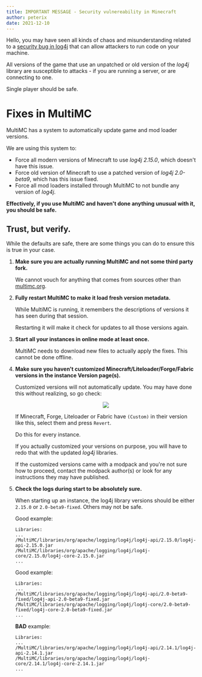 ```yaml
---
title: IMPORTANT MESSAGE - Security vulnereability in Minecraft
author: peterix
date: 2021-12-10
---
```


Hello, you may have seen all kinds of chaos and misunderstanding related to a [security bug in log4j](https://nvd.nist.gov/vuln/detail/CVE-2021-44228) that can allow attackers to run code on your machine.

All versions of the game that use an unpatched or old version of the *log4j* library are susceptible to attacks - if you are running a server, or are connecting to one.

Single player should be safe.

# Fixes in MultiMC

MultiMC has a system to automatically update game and mod loader versions.

We are using this system to:
- Force all modern versions of Minecraft to use *log4j 2.15.0*, which doesn't have this issue.
- Force old version of Minecraft to use a patched version of *log4j 2.0-beta9*, which has this issue fixed.
- Force all mod loaders installed through MultiMC to not bundle any version of *log4j*.

**Effectively, if you use MultiMC and haven't done anything unusual with it, you should be safe.**

## Trust, but verify.

While the defaults are safe, there are some things you can do to ensure this is true in your case.

1. **Make sure you are actually running MultiMC and not some third party fork.**

    We cannot vouch for anything that comes from sources other than [multimc.org](https://multimc.org).

2. **Fully restart MultiMC to make it load fresh version metadata.**

    While MultiMC is running, it remembers the descriptions of versions it has seen during that session.

    Restarting it will make it check for updates to all those versions again.

3. **Start all your instances in online mode at least once.**

    MultiMC needs to download new files to actually apply the fixes. This cannot be done offline.

4. **Make sure you haven't customized Minecraft/Liteloader/Forge/Fabric versions in the instance Version page(s).**

    Customized versions will not automatically update. You may have done this without realizing, so go check:

    <p align="center">
      <img src="/images/customized_minecraft_version.png" />
    </p>

    If Minecraft, Forge, Liteloader or Fabric have `(Custom)` in their version like this, select them and press `Revert`.

    Do this for every instance.

    If you actually customized your versions on purpose, you will have to redo that with the updated *log4j* libraries.

    If the customized versions came with a modpack and you're not sure how to proceed, contact the modpack author(s) or look for any instructions they may have published.

5. **Check the logs during start to be absolutely sure.**

    When starting up an instance, the log4j library versions should be either `2.15.0` or `2.0-beta9-fixed`. Others may not be safe.

    Good example:
    ```
	Libraries:
	...
	/MultiMC/libraries/org/apache/logging/log4j/log4j-api/2.15.0/log4j-api-2.15.0.jar
	/MultiMC/libraries/org/apache/logging/log4j/log4j-core/2.15.0/log4j-core-2.15.0.jar
	...
	```

	Good example:
	```
	Libraries:
	...
	/MultiMC/libraries/org/apache/logging/log4j/log4j-api/2.0-beta9-fixed/log4j-api-2.0-beta9-fixed.jar
	/MultiMC/libraries/org/apache/logging/log4j/log4j-core/2.0-beta9-fixed/log4j-core-2.0-beta9-fixed.jar
	...
	```

    **BAD** example:
	```
	Libraries:
	...
	/MultiMC/libraries/org/apache/logging/log4j/log4j-api/2.14.1/log4j-api-2.14.1.jar
	/MultiMC/libraries/org/apache/logging/log4j/log4j-core/2.14.1/log4j-core-2.14.1.jar
	...
	```
